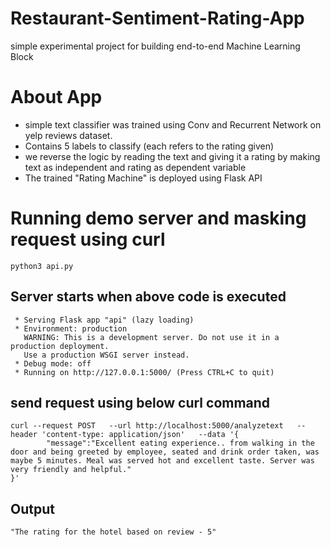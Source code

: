 # Restaurant-Sentiment-Rating-App
simple experimental project for building end-to-end Machine Learning Block

# About App

- simple text classifier was trained using Conv and Recurrent Network on yelp reviews dataset.
- Contains 5 labels to classify (each refers to the rating given)
- we reverse the logic by reading the text and giving it a rating by making text as independent and rating as dependent   variable 
-  The trained "Rating Machine" is deployed using Flask API

# Running demo server and masking request using curl
```
python3 api.py
```
## Server starts when above code is executed 
```
 * Serving Flask app "api" (lazy loading)
 * Environment: production
   WARNING: This is a development server. Do not use it in a production deployment.
   Use a production WSGI server instead.
 * Debug mode: off
 * Running on http://127.0.0.1:5000/ (Press CTRL+C to quit)

```

## send request using below curl command

```
curl --request POST   --url http://localhost:5000/analyzetext   --header 'content-type: application/json'   --data '{
        "message":"Excellent eating experience.. from walking in the door and being greeted by employee, seated and drink order taken, was maybe 5 minutes. Meal was served hot and excellent taste. Server was very friendly and helpful."
}'
```
## Output 

```
"The rating for the hotel based on review - 5"

```
